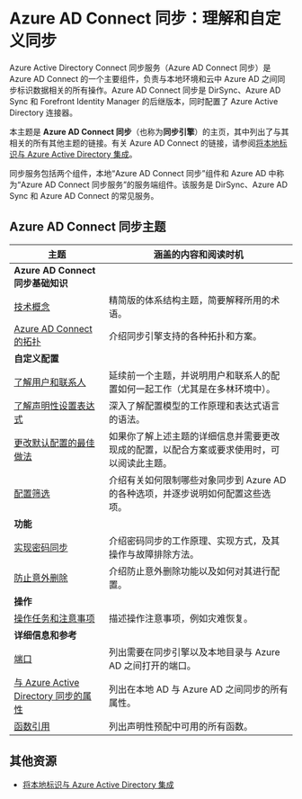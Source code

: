 <properties
	pageTitle="Azure AD Connect 同步：理解和自定义同步 | Azure"
	description="介绍 Azure AD Connect 同步的工作原理以及如何自定义。"
	services="active-directory"
	documentationCenter=""
	authors="andkjell"
	manager="stevenpo"
	editor=""/>

<tags 
	ms.service="active-directory"
	ms.date="05/11/2016"
	wacn.date="06/14/2016"/>


# Azure AD Connect 同步：理解和自定义同步
Azure Active Directory Connect 同步服务（Azure AD Connect 同步）是 Azure AD Connect 的一个主要组件，负责与本地环境和云中 Azure AD 之间同步标识数据相关的所有操作。Azure AD Connect 同步是 DirSync、Azure AD Sync 和 Forefront Identity Manager 的后继版本，同时配置了 Azure Active Directory 连接器。

本主题是 **Azure AD Connect 同步**（也称为**同步引擎**）的主页，其中列出了与其相关的所有其他主题的链接。有关 Azure AD Connect 的链接，请参阅[将本地标识与 Azure Active Directory 集成](/documentation/articles/active-directory-aadconnect)。

同步服务包括两个组件，本地“Azure AD Connect 同步”组件和 Azure AD 中称为“Azure AD Connect 同步服务”的服务端组件。该服务是 DirSync、Azure AD Sync 和 Azure AD Connect 的常见服务。

## Azure AD Connect 同步主题

| 主题 | 涵盖的内容和阅读时机 |
| ----- | ----- |
| **Azure AD Connect 同步基础知识** ||
| [技术概念](/documentation/articles/active-directory-aadconnectsync-technical-concepts) | 精简版的体系结构主题，简要解释所用的术语。 |
| [Azure AD Connect 的拓扑](/documentation/articles/active-directory-aadconnect-topologies) | 介绍同步引擎支持的各种拓扑和方案。 |
| **自定义配置** ||
| [了解用户和联系人](/documentation/articles/active-directory-aadconnectsync-understanding-users-and-contacts) | 延续前一个主题，并说明用户和联系人的配置如何一起工作（尤其是在多林环境中）。 |
| [了解声明性设置表达式](/documentation/articles/active-directory-aadconnectsync-understanding-declarative-provisioning-expressions) | 深入了解配置模型的工作原理和表达式语言的语法。 |
| [更改默认配置的最佳做法](/documentation/articles/active-directory-aadconnectsync-best-practices-changing-default-configuration) | 如果你了解上述主题的详细信息并需要更改现成的配置，以配合方案或要求使用时，可以阅读此主题。 |
| [配置筛选](/documentation/articles/active-directory-aadconnectsync-configure-filtering) | 介绍有关如何限制哪些对象同步到 Azure AD 的各种选项，并逐步说明如何配置这些选项。 |
| **功能** ||
| [实现密码同步](/documentation/articles/active-directory-aadconnectsync-implement-password-synchronization) | 介绍密码同步的工作原理、实现方式，及其操作与故障排除方法。 |
| [防止意外删除](/documentation/articles/active-directory-aadconnectsync-feature-prevent-accidental-deletes) | 介绍防止意外删除功能以及如何对其进行配置。 |
| **操作** ||
| [操作任务和注意事项](/documentation/articles/active-directory-aadconnectsync-operations) | 描述操作注意事项，例如灾难恢复。 |
| **详细信息和参考** ||
| [端口](/documentation/articles/active-directory-aadconnect-ports) | 列出需要在同步引擎以及本地目录与 Azure AD 之间打开的端口。 |
| [与 Azure Active Directory 同步的属性](/documentation/articles/active-directory-aadconnectsync-attributes-synchronized) | 列出在本地 AD 与 Azure AD 之间同步的所有属性。 |
| [函数引用](/documentation/articles/active-directory-aadconnectsync-functions-reference) | 列出声明性预配中可用的所有函数。 |

## 其他资源

* [将本地标识与 Azure Active Directory 集成](/documentation/articles/active-directory-aadconnect)

<!---HONumber=Mooncake_0606_2016-->